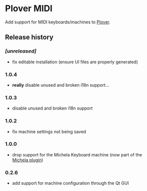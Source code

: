 # Plover MIDI

Add support for MIDI keyboards/machines to [Plover](http://www.openstenoproject.org/).


## Release history

### *[unreleased]*

* fix editable installation (ensure UI files are properly generated)

### 1.0.4

* **really** disable unused and broken i18n support...

### 1.0.3

* disable unused and broken i18n support

### 1.0.2

* fix machine settings not being saved

### 1.0.0

* drop support for the Michela Keyboard machine (now part of the [Michela plugin](https://pypi.org/project/plover-michela/))

### 0.2.6

* add support for machine configuration through the Qt GUI
